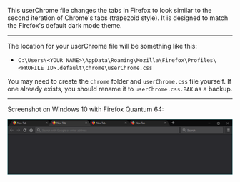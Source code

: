 This userChrome file changes the tabs in Firefox to look similar to the second iteration of Chrome's tabs (trapezoid style). It is designed to match the Firefox's default dark mode theme.

* * *

The location for your userChrome file will be something like this:

* `C:\Users\<YOUR NAME>\AppData\Roaming\Mozilla\Firefox\Profiles\<PROFILE ID>.default\chrome\userChrome.css`

You may need to create the `chrome` folder and `userChrome.css` file yourself. If one already exists, you should rename it to `userChrome.css.BAK` as a backup.

* * *

Screenshot on Windows 10 with Firefox Quantum 64:

![Dark mode screenshot](darkmode.png)
